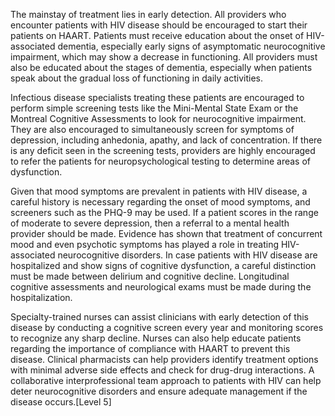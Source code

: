 The mainstay of treatment lies in early detection. All providers who encounter patients with HIV disease should be encouraged to start their patients on HAART. Patients must receive education about the onset of HIV-associated dementia, especially early signs of asymptomatic neurocognitive impairment, which may show a decrease in functioning. All providers must also be educated about the stages of dementia, especially when patients speak about the gradual loss of functioning in daily activities.

Infectious disease specialists treating these patients are encouraged to perform simple screening tests like the Mini-Mental State Exam or the Montreal Cognitive Assessments to look for neurocognitive impairment. They are also encouraged to simultaneously screen for symptoms of depression, including anhedonia, apathy, and lack of concentration. If there is any deficit seen in the screening tests, providers are highly encouraged to refer the patients for neuropsychological testing to determine areas of dysfunction.

Given that mood symptoms are prevalent in patients with HIV disease, a careful history is necessary regarding the onset of mood symptoms, and screeners such as the PHQ-9 may be used. If a patient scores in the range of moderate to severe depression, then a referral to a mental health provider should be made. Evidence has shown that treatment of concurrent mood and even psychotic symptoms has played a role in treating HIV-associated neurocognitive disorders. In case patients with HIV disease are hospitalized and show signs of cognitive dysfunction, a careful distinction must be made between delirium and cognitive decline. Longitudinal cognitive assessments and neurological exams must be made during the hospitalization.

Specialty-trained nurses can assist clinicians with early detection of this disease by conducting a cognitive screen every year and monitoring scores to recognize any sharp decline. Nurses can also help educate patients regarding the importance of compliance with HAART to prevent this disease. Clinical pharmacists can help providers identify treatment options with minimal adverse side effects and check for drug-drug interactions. A collaborative interprofessional team approach to patients with HIV can help deter neurocognitive disorders and ensure adequate management if the disease occurs.[Level 5]
